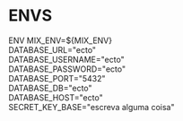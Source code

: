 # ENVS

ENV MIX_ENV=${MIX_ENV} \
    DATABASE_URL="ecto" \
    DATABASE_USERNAME="ecto" \
    DATABASE_PASSWORD="ecto" \
    DATABASE_PORT="5432" \
    DATABASE_DB="ecto" \
    DATABASE_HOST="ecto" \
    SECRET_KEY_BASE="escreva alguma coisa"
